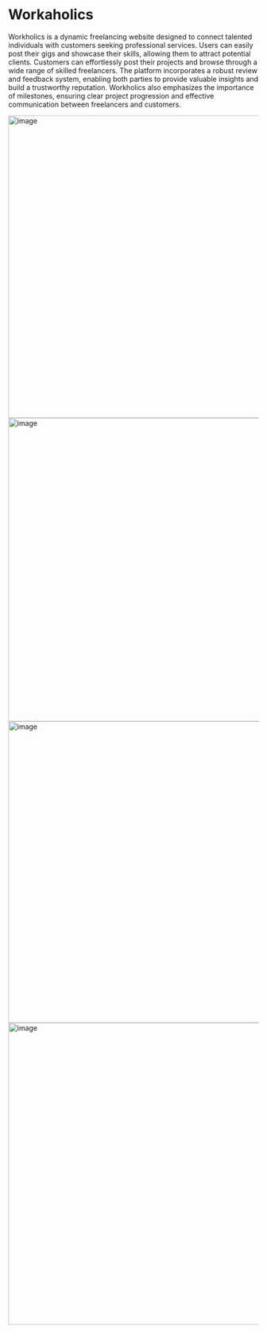 # Workaholics

Workholics is a dynamic freelancing website designed to connect talented individuals with customers seeking professional services. Users can easily post their gigs and showcase their skills, allowing them to attract potential clients. Customers can effortlessly post their projects and browse through a wide range of skilled freelancers. The platform incorporates a robust review and feedback system, enabling both parties to provide valuable insights and build a trustworthy reputation. Workholics also emphasizes the importance of milestones, ensuring clear project progression and effective communication between freelancers and customers.

<img width="608" alt="image" src="https://github.com/sanazehra2001/Workaholics/assets/76579833/5ac224dd-a939-463a-997d-e01f1194d5e4">

<img width="610" alt="image" src="https://github.com/sanazehra2001/Workaholics/assets/76579833/04a32506-691b-4539-9b9f-c913f4b55917">

<img width="606" alt="image" src="https://github.com/sanazehra2001/Workaholics/assets/76579833/2c53be90-990c-4148-afba-3489539d411d">

<img width="607" alt="image" src="https://github.com/sanazehra2001/Workaholics/assets/76579833/05b302df-5d3b-49c9-88b7-d4ab3dfce38a">

